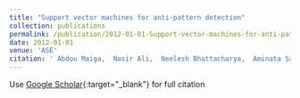 ```yaml
---
title: "Support vector machines for anti-pattern detection"
collection: publications
permalink: /publication/2012-01-01-Support-vector-machines-for-anti-pattern-detection
date: 2012-01-01
venue: 'ASE'
citation: ' Abdou Maiga,  Nasir Ali,  Neelesh Bhattacharya,  Aminata Sabane,  Yann-Ga&quot;el Gu&apos;eh&apos;eneuc,  Giuliano Antoniol,  Esma A&quot;imeur, &quot;Support vector machines for anti-pattern detection.&quot; ASE, 2012.'
---
```

Use [Google Scholar](https://scholar.google.com/scholar?q=Support+vector+machines+for+anti+pattern+detection){:target="_blank"} for full citation